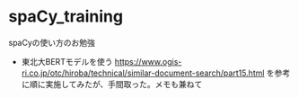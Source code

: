 # spaCy_training
spaCyの使い方のお勉強

- 東北大BERTモデルを使う
https://www.ogis-ri.co.jp/otc/hiroba/technical/similar-document-search/part15.html
を参考に順に実施してみたが、手間取った。メモも兼ねて
